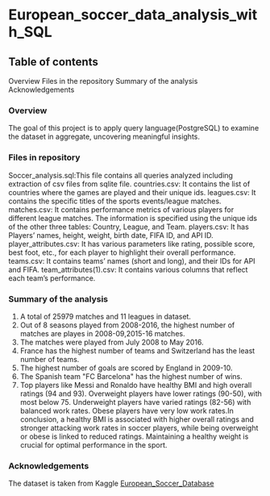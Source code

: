 # European_soccer_data_analysis_with_SQL
## Table of contents
Overview
Files in the repository
Summary of the analysis
Acknowledgements

### Overview
The goal of this project is to apply query language(PostgreSQL) to examine the dataset in aggregate, uncovering meaningful insights.
### Files in repository
Soccer_analysis.sql:This file contains all queries analyzed including extraction of csv files from sqlite file.
countries.csv: It contains the list of countries where the games are played and their unique ids.
leagues.csv: It contains the specific titles of the sports events/league matches.
matches.csv: It contains performance metrics of various players for different league matches. The information is specified using the unique ids of the other three tables: Country, League, and Team.
players.csv: It has Players’ names, height, weight, birth date, FIFA ID, and API ID.
player_attributes.csv: It has various parameters like rating, possible score, best foot, etc., for each player to highlight their overall performance.
teams.csv: It contains teams’ names (short and long), and their IDs for API and FIFA.
team_attributes(1).csv: It contains various columns that reflect each team’s performance.
### Summary of the analysis
1. A total of 25979 matches and 11 leagues in dataset.
2. Out of 8 seasons played from 2008-2016, the highest number of matches are playes in 2008-09,2015-16 matches.
3. The matches were played from July 2008 to May 2016.
4. France has the highest number of teams and Switzerland has the least number of teams.
5. The highest number of goals are scored by England in 2009-10.
6. The Spanish team "FC Barcelona" has the highest number of wins.
7. Top players like Messi and Ronaldo have healthy BMI and high overall ratings (94 and 93). Overweight players have lower ratings (90-50), with most below 75. Underweight players have varied ratings (82-56) with balanced work rates. Obese players have very low work rates.In conclusion, a healthy BMI is associated with higher overall ratings and stronger attacking work rates in soccer players, while being overweight or obese is linked to reduced ratings. Maintaining a healthy weight is crucial for optimal performance in the sport.
### Acknowledgements
The dataset is taken from Kaggle <a href="https://www.kaggle.com/datasets/abdelrhmanragab/european-soccer-database">European_Soccer_Database</a>

